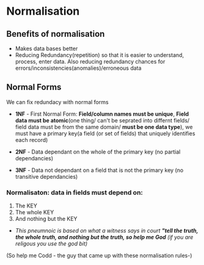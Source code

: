 # Normalisation
## Benefits of normalisation
- Makes data bases better
- Reducing Redundancy(repetition) so that it is easier to understand, process, enter data. Also reducing redundancy chances for errors/inconsistencies(anomalies)/erroneous data

## Normal Forms
 We can fix redundacy with normal forms

- **1NF** - First Normal Form: **Field/column names must be unique**, **Field data must be atomic**(one thing/ can't be seprated into differnt fields/ field data must be from the same domain/ **must be one data type**), we must have a primary key(a field (or set of fields) that uniquely identifies each record)

- **2NF** - Data dependant on the whole of the primary key (no partial dependancies)

- **3NF** - Data not dependant on a field that is not the primary key (no transitive dependancies)

### **Normalisaton**: data in fields must depend on:
1. The KEY
2. The whole KEY
3. And nothing but the KEY  
- *This pneumnoic is based on what a witness says in court **"tell the truth, the whole truth, and nothing but the truth, so help me God** (if you are religous you use the god bit)*

(So help me Codd - the guy that came up with these normalisation rules-)